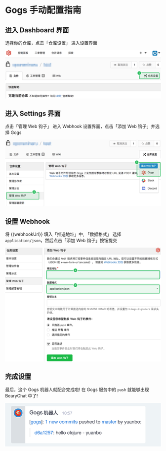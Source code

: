 # Gogs 手动配置指南

## 进入 Dashboard 界面
选择你的仓库，点击「仓库设置」 进入设置界面

![](/tutorials/image/gogs_dashboard.png)

## 进入 Settings 界面
 点击「管理 Web 钩子」 进入 Webhook 设置界面，点击「添加 Web 钩子」并选择 Gogs

![](/tutorials/image/gogs_setting.png)

## 设置 Webhook

将 {{webhookUrl}} 填入「推送地址」中, 「数据格式」 选择 `application/json`，然后点击「添加 Web 钩子」按钮提交

![](/tutorials/image/gogs_webhook.png)

## 完成设置

最后，这个 Gogs 机器人就配合完成啦! 在 Gogs 服务中的 `push` 就能够出现 BearyChat 中了!

![](/tutorials/image/gogs_bearychat.png)
